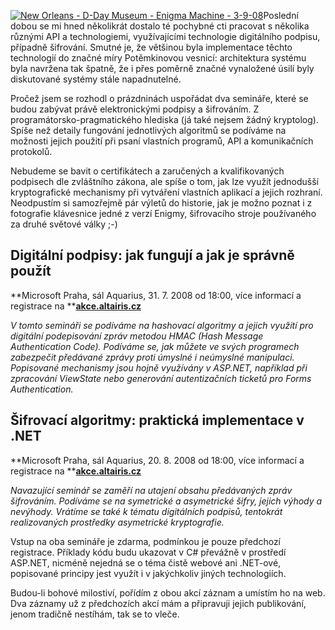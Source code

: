 <!-- dcterms:identifier = aspnetcz#204 -->
<!-- dcterms:title = Pozvánka na dva semináře o šifrování a digitálních podpisech -->
<!-- dcterms:abstract = Pozvánka na prázdninové akce o šifrování a digitálních podpisech. Aneb když už to děláte, dělejte to pořádně! -->
<!-- np9:categoryId = 6 -->
<!-- x4w:category = Akce a události -->
<!-- np9:authorId = 1 -->
<!-- np9:authorEmail = michal.valasek@altairis.cz -->
<!-- dcterms:creator = Michal Altair Valášek -->
<!-- dcterms:created = 2008-07-03T09:00:00+02:00 -->
<!-- dcterms:dateAccepted = 2008-07-03T09:00:00+02:00 -->

[![New Orleans - D-Day Museum - Enigma Machine - 3-9-08](http://static.flickr.com/2295/2333133387_1e87ddba6e.jpg)](http://www.flickr.com/photos/14481705@N04/2333133387/ "New Orleans - D-Day Museum - Enigma Machine - 3-9-08")Poslední dobou se mi hned několikrát dostalo té pochybné cti pracovat s několika různými API a technologiemi, využívajícími technologie digitálního podpisu, případně šifrování. Smutné je, že většinou byla implementace těchto technologií do značné míry Potěmkinovou vesnicí: architektura systému byla navržena tak špatně, že i přes poměrně značné vynaložené úsilí byly diskutované systémy stále napadnutelné.

Pročež jsem se rozhodl o prázdninách uspořádat dva semináře, které se budou zabývat právě elektronickými podpisy a šifrováním. Z programátorsko-pragmatického hlediska (já také nejsem žádný kryptolog). Spíše než detaily fungování jednotlivých algoritmů se podíváme na možnosti jejich použití při psaní vlastních programů, API a komunikačních protokolů.

Nebudeme se bavit o certifikátech a zaručených a kvalifikovaných podpisech dle zvláštního zákona, ale spíše o tom, jak lze využít jednodušší kryptografické mechanismy při vytváření vlastních aplikací a jejich rozhraní. Neodpustím si samozřejmě pár výletů do historie, jak je možno poznat i z fotografie klávesnice jedné z verzí Enigmy, šifrovacího stroje používaného za druhé světové války ;-)

## Digitální podpisy: jak fungují a jak je správně použít

**Microsoft Praha, sál Aquarius, 31. 7. 2008 od 18:00, více informací a registrace na **[**akce.altairis.cz**](http://akce.altairis.cz/Events/190.aspx)

*V tomto semináři se podíváme na hashovací algoritmy a jejich využití pro digitální podepisování zpráv metodou HMAC (Hash Message Authentication Code). Podíváme se, jak můžete ve svých programech zabezpečit předávané zprávy proti úmyslné i neúmyslné manipulaci. Popisované mechanismy jsou hojně využívány v ASP.NET, například při zpracování ViewState nebo generování autentizačních ticketů pro Forms Authentication.*

## Šifrovací algoritmy: praktická implementace v .NET

**Microsoft Praha, sál Aquarius, 20. 8. 2008 od 18:00, více informací a registrace na **[**akce.altairis.cz**](http://akce.altairis.cz/Events/191.aspx)

*Navazující seminář se zaměří na utajení obsahu předávaných zpráv šifrováním. Podíváme se na symetrické a asymetrické šifry, jejich výhody a nevýhody. Vrátíme se také k tématu digitálních podpisů, tentokrát realizovaných prostředky asymetrické kryptografie.*

Vstup na oba semináře je zdarma, podmínkou je pouze předchozí registrace. Příklady kódu budu ukazovat v C# převážně v prostředí ASP.NET, nicméně nejedná se o téma čistě webové ani .NET-ové, popisované principy jest využít i v jakýchkoliv jiných technologiích.

Budou-li bohové milostiví, pořídím z obou akcí záznam a umístím ho na web. Dva záznamy už z předchozích akcí mám a připravuji jejich publikování, jenom tradičně nestíhám, tak se to vleče.
